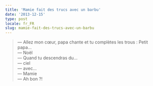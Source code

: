 ```yaml
---
title: 'Mamie fait des trucs avec un barbu'
date: '2013-12-15'
type: post
locale: fr_FR
slug: mamie-fait-des-trucs-avec-un-barbu
---
```


> — Allez mon cœur, papa chante et tu complètes les trous : Petit papa...  
> — Noël  
> — Quand tu descendras du...  
> — ciel  
> — avec...  
> — Mamie  
> — Ah bon ?!
